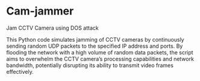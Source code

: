 # Cam-jammer
Jam CCTV Camera using DOS attack

This Python code simulates jamming of CCTV cameras by continuously sending random UDP packets to the specified IP address and ports. By flooding the network with a high volume of random data packets, the script aims to overwhelm the CCTV camera’s processing capabilities and network bandwidth, potentially disrupting its ability to transmit video frames effectively.
